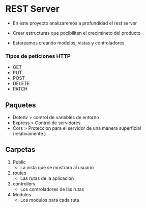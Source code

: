 # REST Server 

* En este proyecto analizaremos a profundidad el rest server 
* Crear estructuras que pocibiliten el crecimineto del producto

* Estareamos creando modelos, vistas y controladores

### Tipos de peticiones HTTP

* GET
* PUT
* POST 
* DELETE
* PATCH

## Paquetes

* Dotenv > control de variables de entorno
* Express > Control de servidores
* Cors > Proteccion para el servidor de una manera superficial (relativamente )

## Carpetas

1. Public 
    * La vista que se mostrara al usuario
2. routes
    * Las rutas de la aplicacion
3. controllers 
    * Los controladores de las rutas
4. Modules 
    * Los modulos para cada ruta